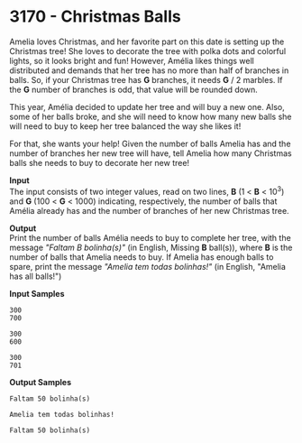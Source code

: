# 3170 - Christmas Balls

Amelia loves Christmas, and her favorite part on this date is setting up the Christmas tree! She loves to decorate the tree with polka dots and colorful lights, so it looks bright and fun! However, Amélia likes things well distributed and demands that her tree has no more than half of branches in balls. So, if your Christmas tree has **G** branches, it needs **G** / 2 marbles. If the **G** number of branches is odd, that value will be rounded down.

This year, Amélia decided to update her tree and will buy a new one. Also, some of her balls broke, and she will need to know how many new balls she will need to buy to keep her tree balanced the way she likes it!

For that, she wants your help! Given the number of balls Amelia has and the number of branches her new tree will have, tell Amelia how many Christmas balls she needs to buy to decorate her new tree!

**Input**<br>
The input consists of two integer values, read on two lines, **B** (1 < **B** < 10<sup>3</sup>) and **G** (100 < **G** < 1000) indicating, respectively, the number of balls that Amélia already has and the number of branches of her new Christmas tree.

**Output**<br>
Print the number of balls Amélia needs to buy to complete her tree, with the message *"Faltam B bolinha(s)"* (in English, Missing **B** ball(s)), where **B** is the number of balls that Amelia needs to buy. If Amelia has enough balls to spare, print the message *"Amelia tem todas bolinhas!"* (in English, "Amelia has all balls!")

**Input Samples**
````
300 
700
````
````
300
600
````
````
300
701
```` 

**Output Samples**
````
Faltam 50 bolinha(s)
````
````
Amelia tem todas bolinhas!
````
````
Faltam 50 bolinha(s)
````